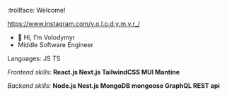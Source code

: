 :trollface:  Welcome!

https://www.instagram.com/v.o.l.o.d.y.m.y.r_/


- :wave: Hi, I’m Volodymyr
- Middle Software Engineer

Languages: JS TS

*Frontend skills:* __React.js Next.js TailwindCSS MUI Mantine__

*Backend skills:* __Node.js Nest.js MongoDB mongoose GraphQL REST api__


<!---
vovakpro13/vovakpro13 is a ✨ special ✨ repository because its `README.md` (this file) appears on your GitHub profile.
You can click the Preview link to take a look at your changes.
--->
